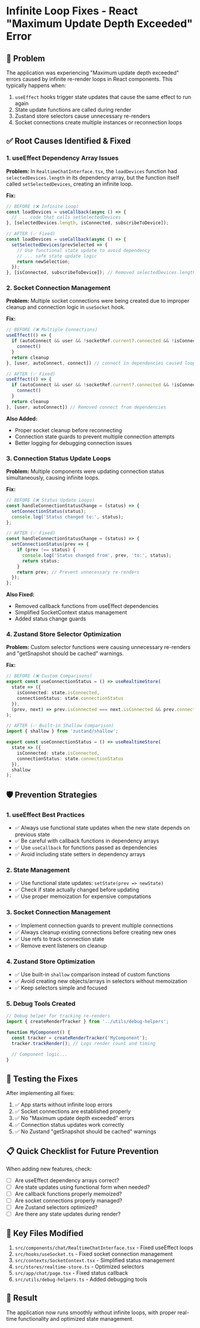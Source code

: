 # Infinite Loop Fixes - React "Maximum Update Depth Exceeded" Error

## 🚨 Problem
The application was experiencing "Maximum update depth exceeded" errors caused by infinite re-render loops in React components. This typically happens when:

1. `useEffect` hooks trigger state updates that cause the same effect to run again
2. State update functions are called during render
3. Zustand store selectors cause unnecessary re-renders
4. Socket connections create multiple instances or reconnection loops

## ✅ Root Causes Identified & Fixed

### 1. **useEffect Dependency Array Issues**

**Problem:** In `RealtimeChatInterface.tsx`, the `loadDevices` function had `selectedDevices.length` in its dependency array, but the function itself called `setSelectedDevices`, creating an infinite loop.

**Fix:**
```typescript
// BEFORE (❌ Infinite Loop)
const loadDevices = useCallback(async () => {
  // ... code that calls setSelectedDevices
}, [selectedDevices.length, isConnected, subscribeToDevice]);

// AFTER (✅ Fixed)
const loadDevices = useCallback(async () => {
  setSelectedDevices(prevSelected => {
    // Use functional state update to avoid dependency
    // ... safe state update logic
    return newSelection;
  });
}, [isConnected, subscribeToDevice]); // Removed selectedDevices.length
```

### 2. **Socket Connection Management**

**Problem:** Multiple socket connections were being created due to improper cleanup and connection logic in `useSocket` hook.

**Fix:**
```typescript
// BEFORE (❌ Multiple Connections)
useEffect(() => {
  if (autoConnect && user && !socketRef.current?.connected && !isConnectingRef.current) {
    connect()
  }
  return cleanup
}, [user, autoConnect, connect]) // connect in dependencies caused loops

// AFTER (✅ Fixed)
useEffect(() => {
  if (autoConnect && user && !socketRef.current?.connected && !isConnectingRef.current) {
    connect()
  }
  return cleanup
}, [user, autoConnect]) // Removed connect from dependencies
```

**Also Added:**
- Proper socket cleanup before reconnecting
- Connection state guards to prevent multiple connection attempts
- Better logging for debugging connection issues

### 3. **Connection Status Update Loops**

**Problem:** Multiple components were updating connection status simultaneously, causing infinite loops.

**Fix:**
```typescript
// BEFORE (❌ Status Update Loops)
const handleConnectionStatusChange = (status) => {
  setConnectionStatus(status);
  console.log('Status changed to:', status);
};

// AFTER (✅ Fixed)
const handleConnectionStatusChange = (status) => {
  setConnectionStatus(prev => {
    if (prev !== status) {
      console.log('Status changed from', prev, 'to:', status);
      return status;
    }
    return prev; // Prevent unnecessary re-renders
  });
};
```

**Also Fixed:**
- Removed callback functions from useEffect dependencies
- Simplified SocketContext status management
- Added status change guards

### 4. **Zustand Store Selector Optimization**

**Problem:** Custom selector functions were causing unnecessary re-renders and "getSnapshot should be cached" warnings.

**Fix:**
```typescript
// BEFORE (❌ Custom Comparisons)
export const useConnectionStatus = () => useRealtimeStore(
  state => ({
    isConnected: state.isConnected,
    connectionStatus: state.connectionStatus
  }),
  (prev, next) => prev.isConnected === next.isConnected && prev.connectionStatus === next.connectionStatus
);

// AFTER (✅ Built-in Shallow Comparison)
import { shallow } from 'zustand/shallow';

export const useConnectionStatus = () => useRealtimeStore(
  state => ({
    isConnected: state.isConnected,
    connectionStatus: state.connectionStatus
  }),
  shallow
);
```

## 🛡️ Prevention Strategies

### 1. **useEffect Best Practices**
- ✅ Always use functional state updates when the new state depends on previous state
- ✅ Be careful with callback functions in dependency arrays
- ✅ Use `useCallback` for functions passed as dependencies
- ✅ Avoid including state setters in dependency arrays

### 2. **State Management**
- ✅ Use functional state updates: `setState(prev => newState)`
- ✅ Check if state actually changed before updating
- ✅ Use proper memoization for expensive computations

### 3. **Socket Connection Management**
- ✅ Implement connection guards to prevent multiple connections
- ✅ Always cleanup existing connections before creating new ones
- ✅ Use refs to track connection state
- ✅ Remove event listeners on cleanup

### 4. **Zustand Store Optimization**
- ✅ Use built-in `shallow` comparison instead of custom functions
- ✅ Avoid creating new objects/arrays in selectors without memoization
- ✅ Keep selectors simple and focused

### 5. **Debug Tools Created**
```typescript
// Debug helper for tracking re-renders
import { createRenderTracker } from '../utils/debug-helpers';

function MyComponent() {
  const tracker = createRenderTracker('MyComponent');
  tracker.trackRender(); // Logs render count and timing
  
  // Component logic...
}
```

## 🧪 Testing the Fixes

After implementing all fixes:

1. ✅ App starts without infinite loop errors
2. ✅ Socket connections are established properly
3. ✅ No "Maximum update depth exceeded" errors
4. ✅ Connection status updates work correctly
5. ✅ No Zustand "getSnapshot should be cached" warnings

## 📋 Quick Checklist for Future Prevention

When adding new features, check:

- [ ] Are useEffect dependency arrays correct?
- [ ] Are state updates using functional form when needed?
- [ ] Are callback functions properly memoized?
- [ ] Are socket connections properly managed?
- [ ] Are Zustand selectors optimized?
- [ ] Are there any state updates during render?

## 🔗 Key Files Modified

1. `src/components/chat/RealtimeChatInterface.tsx` - Fixed useEffect loops
2. `src/hooks/useSocket.ts` - Fixed socket connection management
3. `src/contexts/SocketContext.tsx` - Simplified status management
4. `src/stores/realtime-store.ts` - Optimized selectors
5. `src/app/chat/page.tsx` - Fixed status callback
6. `src/utils/debug-helpers.ts` - Added debugging tools

## 🎯 Result

The application now runs smoothly without infinite loops, with proper real-time functionality and optimized state management.
